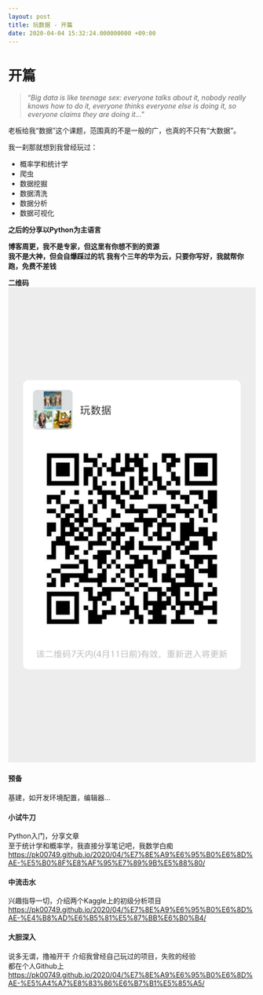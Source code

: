 ```yaml
---
layout: post
title: 玩数据 - 开篇
date: 2020-04-04 15:32:24.000000000 +09:00
---
```


# 开篇

>“*Big data is like teenage sex: everyone talks about it, nobody really knows how to do it, everyone thinks everyone else is doing it, so everyone claims they are doing it...*"

老板给我“数据”这个课题，范围真的不是一般的广，也真的不只有“大数据”。



我一刹那就想到我曾经玩过：
- 概率学和统计学
- 爬虫
- 数据挖掘
- 数据清洗
- 数据分析
- 数据可视化


**之后的分享以Python为主语言**

**博客周更，我不是专家，但这里有你想不到的资源**  
**我不是大神，但会自爆踩过的坑**
**我有个三年的华为云，只要你写好，我就帮你跑，免费不差钱**

**二维码**
![avatar](/assets/pictures/mmqrcode1585986911917.png)


#### 预备
基建，如开发环境配置，编辑器...

#### 小试牛刀
Python入门，分享文章  
至于统计学和概率学，我直接分享笔记吧，我数学白痴  
https://pk00749.github.io/2020/04/%E7%8E%A9%E6%95%B0%E6%8D%AE-%E5%B0%8F%E8%AF%95%E7%89%9B%E5%88%80/


#### 中流击水
兴趣指导一切，介绍两个Kaggle上的初级分析项目  
https://pk00749.github.io/2020/04/%E7%8E%A9%E6%95%B0%E6%8D%AE-%E4%B8%AD%E6%B5%81%E5%87%BB%E6%B0%B4/  




#### 大胆深入
说多无谓，撸袖开干
介绍我曾经自己玩过的项目，失败的经验  
都在个人Github上  
https://pk00749.github.io/2020/04/%E7%8E%A9%E6%95%B0%E6%8D%AE-%E5%A4%A7%E8%83%86%E6%B7%B1%E5%85%A5/  



